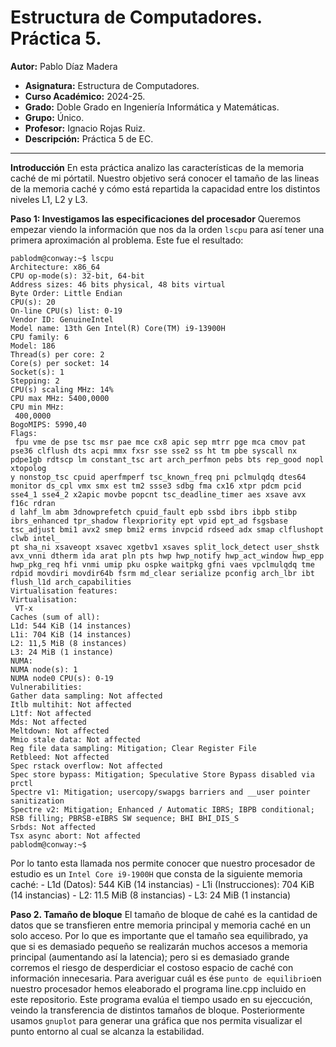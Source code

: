 # Estructura de Computadores. Práctica 5.

**Autor:** Pablo Díaz Madera
- **Asignatura:** Estructura de Computadores.
- **Curso Académico:** 2024-25.
- **Grado:** Doble Grado en Ingeniería Informática y Matemáticas.
- **Grupo:** Único.
- **Profesor:** Ignacio Rojas Ruiz.
- **Descripción:** Práctica 5 de EC.
***

**Introducción** 
En esta práctica analizo las características de la memoria caché de mi pórtatil. Nuestro objetivo será conocer el tamaño de las lineas de la memoria caché y cómo está repartida la capacidad entre los distintos niveles L1, L2 y L3.

**Paso 1: Investigamos las especificaciones del procesador**
Queremos empezar viendo la información que nos da la orden `lscpu` para así tener una primera aproximación al problema. Este fue el resultado:
```console
pablodm@conway:~$ lscpu
Architecture: x86_64
CPU op-mode(s): 32-bit, 64-bit
Address sizes: 46 bits physical, 48 bits virtual
Byte Order: Little Endian
CPU(s): 20
On-line CPU(s) list: 0-19
Vendor ID: GenuineIntel
Model name: 13th Gen Intel(R) Core(TM) i9-13900H
CPU family: 6
Model: 186
Thread(s) per core: 2
Core(s) per socket: 14
Socket(s): 1
Stepping: 2
CPU(s) scaling MHz: 14%
CPU max MHz: 5400,0000
CPU min MHz:
 400,0000
BogoMIPS: 5990,40
Flags:
 fpu vme de pse tsc msr pae mce cx8 apic sep mtrr pge mca cmov pat pse36 clflush dts acpi mmx fxsr sse sse2 ss ht tm pbe syscall nx pdpe1gb rdtscp lm constant_tsc art arch_perfmon pebs bts rep_good nopl xtopolog
y nonstop_tsc cpuid aperfmperf tsc_known_freq pni pclmulqdq dtes64 monitor ds_cpl vmx smx est tm2 ssse3 sdbg fma cx16 xtpr pdcm pcid sse4_1 sse4_2 x2apic movbe popcnt tsc_deadline_timer aes xsave avx f16c rdran
d lahf_lm abm 3dnowprefetch cpuid_fault epb ssbd ibrs ibpb stibp ibrs_enhanced tpr_shadow flexpriority ept vpid ept_ad fsgsbase tsc_adjust bmi1 avx2 smep bmi2 erms invpcid rdseed adx smap clflushopt clwb intel_
pt sha_ni xsaveopt xsavec xgetbv1 xsaves split_lock_detect user_shstk avx_vnni dtherm ida arat pln pts hwp hwp_notify hwp_act_window hwp_epp hwp_pkg_req hfi vnmi umip pku ospke waitpkg gfni vaes vpclmulqdq tme
rdpid movdiri movdir64b fsrm md_clear serialize pconfig arch_lbr ibt flush_l1d arch_capabilities
Virtualisation features:
Virtualisation:
 VT-x
Caches (sum of all):
L1d: 544 KiB (14 instances)
L1i: 704 KiB (14 instances)
L2: 11,5 MiB (8 instances)
L3: 24 MiB (1 instance)
NUMA:
NUMA node(s): 1
NUMA node0 CPU(s): 0-19
Vulnerabilities:
Gather data sampling: Not affected
Itlb multihit: Not affected
L1tf: Not affected
Mds: Not affected
Meltdown: Not affected
Mmio stale data: Not affected
Reg file data sampling: Mitigation; Clear Register File
Retbleed: Not affected
Spec rstack overflow: Not affected
Spec store bypass: Mitigation; Speculative Store Bypass disabled via prctl
Spectre v1: Mitigation; usercopy/swapgs barriers and __user pointer sanitization
Spectre v2: Mitigation; Enhanced / Automatic IBRS; IBPB conditional; RSB filling; PBRSB-eIBRS SW sequence; BHI BHI_DIS_S
Srbds: Not affected
Tsx async abort: Not affected
pablodm@conway:~$
```
Por lo tanto esta llamada nos permite conocer que nuestro procesador de estudio es un `Intel Core i9-1900H` que consta de la siguiente memoria caché:
        - L1d (Datos): 544 KiB (14 instancias) 
        - L1i (Instrucciones): 704 KiB (14 instancias) 
        - L2: 11.5 MiB (8 instancias) 
        - L3: 24 MiB (1 instancia) 

**Paso 2. Tamaño de bloque**
El tamaño de bloque de cahé es la cantidad de datos que se transfieren entre memoria principal y memoria caché en un solo acceso. Por lo que es importante que el tamaño sea equilibrado, ya que si es demasiado pequeño se realizarán muchos accesos a memoria principal (aumentando así la latencia); pero si es demasiado grande corremos el riesgo de desperdiciar el costoso espacio de caché con información innecesaria. Para averiguar cuál es ése `punto de equilibrio`en nuestro procesador hemos eleaborado el programa line.cpp incluido en este repositorio. Este programa evalúa el tiempo usado en su ejeccución, veindo la transferencia de distintos tamaños de bloque. Posteriormente usamos `gnuplot` para generar una gráfica que nos permita visualizar el punto entorno al cual se alcanza la estabilidad.
